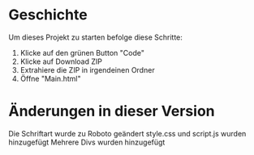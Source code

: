 # Geschichte

Um dieses Projekt zu starten befolge diese Schritte:
1. Klicke auf den grünen Button "Code"
2. Klicke auf Download ZIP
3. Extrahiere die ZIP in irgendeinen Ordner
4. Öffne "Main.html"

# Änderungen in dieser Version

Die Schriftart wurde zu Roboto geändert
style.css und script.js wurden hinzugefügt
Mehrere Divs wurden hinzugefügt
